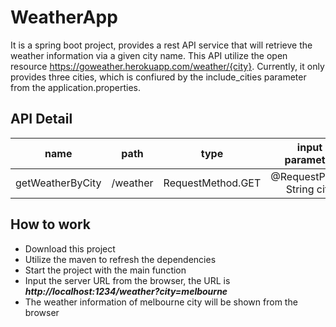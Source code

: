 # WeatherApp
It is a spring boot project, provides a rest API service that will retrieve the weather information via a given city name. This API utilize the open resource https://goweather.herokuapp.com/weather/{city}. Currently, it only provides three cities, which is confiured by the include_cities parameter from the application.properties.

## API Detail
| name | path | type | input parameter | response 
| :----: | :----: | :----: | :----: | :----: |
| getWeatherByCity | /weather | RequestMethod.GET | @RequestParam String city | WeatherModel


## How to work
* Download this project
* Utilize the maven to refresh the dependencies
* Start the project with the main function
* Input the server URL from the browser, the URL is ***http://localhost:1234/weather?city=melbourne***
* The weather information of melbourne city will be shown from the browser
